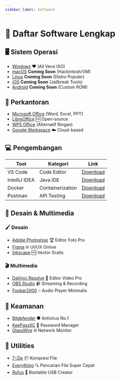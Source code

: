 ```yaml
---
sidebar_label: Software
---
```


# 📂 Daftar Software Lengkap

## 🖥️ Sistem Operasi
- [Windows](https://msdl.gravesoft.dev/) ❤️ (All Versi ISO)
- [macOS](#) **Coming Soon** (Hackintosh/VM)
- [Linux](#) **Coming Soon** (Distro Populer)
- [iOS](#) **Coming Soon** (Jailbreak Tools)
- [Android](#) **Coming Soon** (Custom ROM)

## 🏢 Perkantoran
- [Microsoft Office](https://www.microsoft.com/microsoft-365) (Word, Excel, PPT)
- [LibreOffice](https://www.libreoffice.org/) 🆓 Open-source
- [WPS Office](https://www.wps.com/) (Alternatif Ringan)
- [Google Workspace](https://workspace.google.com/) ☁️ Cloud-based

## 💻 Pengembangan
| Tool | Kategori | Link |
|------|----------|------|
| VS Code | Code Editor | [Download](https://code.visualstudio.com/) |
| IntelliJ IDEA | Java IDE | [Download](https://www.jetbrains.com/idea/) |
| Docker | Containerization | [Download](https://www.docker.com/) |
| Postman | API Testing | [Download](https://www.postman.com/) |

## 🎨 Desain & Multimedia
### 🖌️ Desain
- [Adobe Photoshop](https://www.adobe.com/) 🏆 Editor Foto Pro
- [Figma](https://www.figma.com/) 🌐 UI/UX Online
- [Inkscape](https://inkscape.org/) 🆓 Vector Gratis

### 🎬 Multimedia
- [DaVinci Resolve](https://www.blackmagicdesign.com/) 🎥 Editor Video Pro
- [OBS Studio](https://obsproject.com/) 📹 Streaming & Recording
- [Foobar2000](https://www.foobar2000.org/) 🎶 Audio Player Minimalis

## 🔐 Keamanan
- [Bitdefender](https://www.bitdefender.com/) 🛡️ Antivirus No.1
- [KeePassXC](https://keepassxc.org/) 🔑 Password Manager
- [GlassWire](https://www.glasswire.com/) 🌐 Network Monitor

## 📌 Utilities
- [7-Zip](https://www.7-zip.org/) 📦 Kompresi File
- [Everything](https://www.voidtools.com/) 🔍 Pencarian File Super Cepat
- [Rufus](https://rufus.ie/) 📀 Bootable USB Creator
